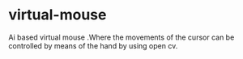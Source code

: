 # virtual-mouse
Ai based virtual mouse .Where the movements of the cursor can be controlled by means of the hand by using open cv.

